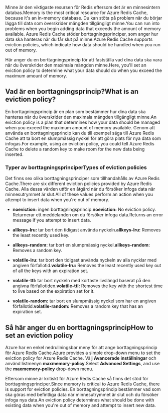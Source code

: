 <span data-ttu-id="b939c-101">Minne är den viktigaste resursen för Redis eftersom det är en minnesintern databas.</span><span class="sxs-lookup"><span data-stu-id="b939c-101">Memory is the most critical resource for Azure Redis Cache, because it's an in-memory database.</span></span> <span data-ttu-id="b939c-102">Du kan stöta på problem när du börjar lägga till data som överskrider mängden tillgängligt minne.</span><span class="sxs-lookup"><span data-stu-id="b939c-102">You can run into problems when you begin adding data that exceeds the amount of memory available.</span></span> <span data-ttu-id="b939c-103">Azure Redis Cache stöder borttagningsprinciper, som anger hur data ska hanteras när du får slut på minne.</span><span class="sxs-lookup"><span data-stu-id="b939c-103">Azure Redis Cache supports eviction policies, which indicate how data should be handled when you run out of memory.</span></span>

<span data-ttu-id="b939c-104">Här anger du en borttagningsprincip för att fastställa vad dina data ska vara när du överskrider den maximala mängden minne.</span><span class="sxs-lookup"><span data-stu-id="b939c-104">Here, you'll set an eviction policy to determine what your data should do when you exceed the maximum amount of memory.</span></span>

## <a name="what-is-an-eviction-policy"></a><span data-ttu-id="b939c-105">Vad är en borttagningsprincip?</span><span class="sxs-lookup"><span data-stu-id="b939c-105">What is an eviction policy?</span></span>

<span data-ttu-id="b939c-106">En borttagningsprincip är en plan som bestämmer hur dina data ska hanteras när du överskrider den maximala mängden tillgängligt minne.</span><span class="sxs-lookup"><span data-stu-id="b939c-106">An eviction policy is a plan that determines how your data should be managed when you exceed the maximum amount of memory available.</span></span> <span data-ttu-id="b939c-107">Genom att använda en borttagningsprincip kan du till exempel säga till Azure Redis Cache att ta bort en slumpmässig nyckel för att göra plats för nya data som infogas.</span><span class="sxs-lookup"><span data-stu-id="b939c-107">For example, using an eviction policy, you could tell Azure Redis Cache to delete a random key to make room for the new data being inserted.</span></span>

### <a name="types-of-eviction-policies"></a><span data-ttu-id="b939c-108">Typer av borttagningsprinciper</span><span class="sxs-lookup"><span data-stu-id="b939c-108">Types of eviction policies</span></span>

<span data-ttu-id="b939c-109">Det finns sex olika borttagningsprinciper som tillhandahålls av Azure Redis Cache.</span><span class="sxs-lookup"><span data-stu-id="b939c-109">There are six different eviction policies provided by Azure Redis Cache.</span></span> <span data-ttu-id="b939c-110">Alla dessa värden utför en åtgärd när du försöker infoga data när minnesutrymmet är slut.</span><span class="sxs-lookup"><span data-stu-id="b939c-110">All of these values perform an action when you attempt to insert data when you're out of memory.</span></span>

* <span data-ttu-id="b939c-111">**noeviction:** ingen borttagningsprincip.</span><span class="sxs-lookup"><span data-stu-id="b939c-111">**noeviction:** No eviction policy.</span></span> <span data-ttu-id="b939c-112">Returnerar ett meddelanden om du försöker infoga data.</span><span class="sxs-lookup"><span data-stu-id="b939c-112">Returns an error message if you attempt to insert data.</span></span>

* <span data-ttu-id="b939c-113">**allkeys-lru:** tar bort den tidigast använda nyckeln.</span><span class="sxs-lookup"><span data-stu-id="b939c-113">**allkeys-lru:** Removes the least recently used key.</span></span>

* <span data-ttu-id="b939c-114">**allkeys-random:** tar bort en slumpmässig nyckel.</span><span class="sxs-lookup"><span data-stu-id="b939c-114">**allkeys-random:** Removes a random key.</span></span>

* <span data-ttu-id="b939c-115">**volatile-lru:** tar bort den tidigast använda nyckeln av alla nycklar med angiven förfallotid.</span><span class="sxs-lookup"><span data-stu-id="b939c-115">**volatile-lru:** Removes the least recently used key out of all the keys with an expiration set.</span></span>

* <span data-ttu-id="b939c-116">**volatile-ttl:** tar bort nyckeln med kortaste livslängd baserat på den angivna förfallotiden.</span><span class="sxs-lookup"><span data-stu-id="b939c-116">**volatile-ttl:** Removes the key with the shortest time to live based on the expiration set for it.</span></span>

* <span data-ttu-id="b939c-117">**volatile-random:** tar bort en slumpmässig nyckel som har en angiven förfallotid.</span><span class="sxs-lookup"><span data-stu-id="b939c-117">**volatile-random:** Removes a random key that has an expiration set.</span></span>

## <a name="how-to-set-an-eviction-policy"></a><span data-ttu-id="b939c-118">Så här anger du en borttagningsprincip</span><span class="sxs-lookup"><span data-stu-id="b939c-118">How to set an eviction policy</span></span>

<span data-ttu-id="b939c-119">Azure har en enkel nedrullningsbar meny för att ange borttagningsprincip för Azure Redis Cache.</span><span class="sxs-lookup"><span data-stu-id="b939c-119">Azure provides a simple drop-down menu to set the eviction policy for Azure Redis Cache.</span></span> <span data-ttu-id="b939c-120">Välj **Avancerade inställningar** och använd listmenyn **maxmemory-policy**.</span><span class="sxs-lookup"><span data-stu-id="b939c-120">Select **Advanced Settings**, and use the **maxmemory-policy** drop-down menu.</span></span>

<span data-ttu-id="b939c-121">Eftersom minne är kritiskt för Azure Redis Cache så finns det stöd för borttagningsprinciper.</span><span class="sxs-lookup"><span data-stu-id="b939c-121">Since memory is critical to Azure Redis Cache, there is support for eviction policies.</span></span> <span data-ttu-id="b939c-122">En borttagningsprincip bestämmer vad som ska göras med befintliga data när minnesutrymmet är slut och du försöker infoga nya data.</span><span class="sxs-lookup"><span data-stu-id="b939c-122">An eviction policy determines what should be done with existing data when you're out of memory and attempt to insert new data.</span></span>